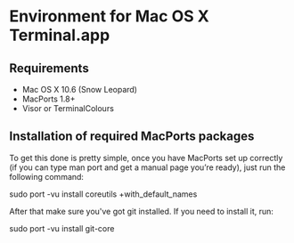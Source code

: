 # Environment for Mac OS X Terminal.app

## Requirements

- Mac OS X 10.6 (Snow Leopard)
- MacPorts 1.8+
- Visor or TerminalColours

## Installation of required MacPorts packages

To get this done is pretty simple, once you have MacPorts set up correctly
(if you can type man port and get a manual page you’re ready), just run
the following command:

sudo port -vu install coreutils +with_default_names

After that make sure you've got git installed. If you need to install it,
run:

sudo port -vu install git-core
